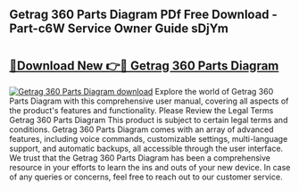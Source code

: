 ## Getrag 360 Parts Diagram PDf Free Download - Part-c6W Service Owner Guide sDjYm

# <h2><a href="http://dfqhog.blite.top/?on=Getrag+360+Parts+Diagram">🔗Download New 👉🔴 Getrag 360 Parts Diagram</a></h2>

[![Getrag 360 Parts Diagram download](https://i.imgur.com/lujVjoI.png)](http://dfqhog.blite.top/?on=Getrag+360+Parts+Diagram)
Explore the world of Getrag 360 Parts Diagram with this comprehensive user manual, covering all aspects of the product's features and functionality. Please Review the Legal Terms Getrag 360 Parts Diagram This product is subject to certain legal terms and conditions. Getrag 360 Parts Diagram comes with an array of advanced features, including voice commands, customizable settings, multi-language support, and automatic backups, all accessible through the user interface. We trust that the Getrag 360 Parts Diagram has been a comprehensive resource in your efforts to learn the ins and outs of your new device. In case of any queries or concerns, feel free to reach out to our customer service.
